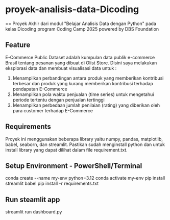 # proyek-analisis-data-Dicoding
==
Proyek Akhir dari modul "Belajar Analisis Data dengan Python" pada kelas Dicoding program Coding Camp 2025 powered by DBS Foundation 

Feature
--
E-Commerce Public Dataset adalah kumpulan data publik e-commerce Brasil tentang pesanan yang dibuat di Olist Store.
Disini saya melakukan eksplorasi data dan membuat visualisasi data  untuk :
1. Menampilkan perbandingan antara produk yang memberikan kontribusi terbesar dan produk yang kurang memberikan kontribusi terhadap pendapatan E-Commerce
2. Menampilkan pola waktu penjualan (time series) untuk mengetahui periode tertentu dengan penjualan tertinggi
3. Menampilkan perbedaan jumlah penilaian (rating) yang diberikan oleh para customer terhadap E-Commerce

Requirements
--
Proyek ini menggunakan beberapa library yaitu numpy, pandas, matplotlib, babel, seaborn, dan streamlit. Pastikan sudah menginstall python dan untuk install library yang dapat dilihat dalam file requirement.txt.

Setup Environment - PowerShell/Terminal
--
conda create --name my-env python=3.12
conda activate my-env
pip install streamlit babel
pip install -r requirements.txt

Run steamlit app
--
streamlit run dashboard.py
